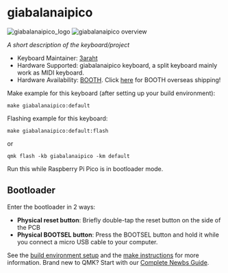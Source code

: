 # giabalanaipico

![giabalanaipico_logo](https://i.imgur.com/ZAKmV17h.png)
![giabalanaipico overview](https://i.imgur.com/A5JE5vOh.jpg)

*A short description of the keyboard/project*

* Keyboard Maintainer: [3araht](https://github.com/3araht)
* Hardware Supported: giabalanaipico keyboard, a split keyboard mainly work as MIDI keyboard.
* Hardware Availability: [BOOTH](https://3araht.booth.pm/). Click [here](https://www.tenso.com/en/static/lp_shop_booth) for BOOTH overseas shipping!

Make example for this keyboard (after setting up your build environment):

    make giabalanaipico:default

Flashing example for this keyboard:

    make giabalanaipico:default:flash
or

    qmk flash -kb giabalanaipico -km default

Run this while Raspberry Pi Pico is in bootloader mode.
## Bootloader

Enter the bootloader in 2 ways:

* **Physical reset button**: Briefly double-tap the reset button on the side of the PCB
* **Physical BOOTSEL button**: Press the BOOTSEL button and hold it while you connect a micro USB cable to your computer.

See the [build environment setup](https://docs.qmk.fm/#/getting_started_build_tools) and the [make instructions](https://docs.qmk.fm/#/getting_started_make_guide) for more information. Brand new to QMK? Start with our [Complete Newbs Guide](https://docs.qmk.fm/#/newbs).

